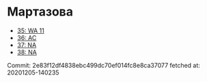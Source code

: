 # Мартазова
- [35: WA 11](35.md)
- [36: AC](36.md)
- [37: NA](37.md)
- [38: NA](38.md)

Commit: 2e83f12df4838ebc499dc70ef014fc8e8ca37077
 fetched at: 20201205-140235

